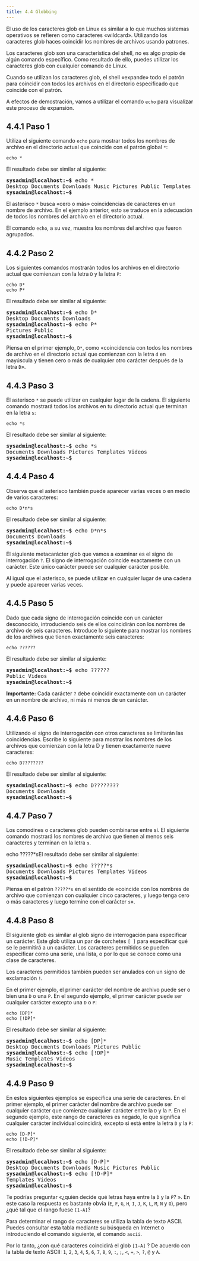 ```yaml
---
title: 4.4 Globbing
---
```


El uso de los caracteres glob en Linux es similar a lo que muchos sistemas operativos se refieren como caracteres «wildcard». Utilizando los caracteres glob haces coincidir los nombres de archivos usando patrones.

Los caracteres glob son una característica del shell, no es algo propio de algún comando específico. Como resultado de ello, puedes utilizar los caracteres glob con cualquier comando de Linux.

Cuando se utilizan los caracteres glob, el shell «expande» todo el patrón para coincidir con todos los archivos en el directorio especificado que coincide con el patrón.

A efectos de demostración, vamos a utilizar el comando `echo` para visualizar este proceso de expansión.


4.4.1 Paso 1
------------

Utiliza el siguiente comando `echo` para mostrar todos los nombres de archivo en el directorio actual que coincide con el patrón global `*`:

```
echo *
```

El resultado debe ser similar al siguiente:

<pre class="content_terminal"><strong><span class="ansi-green">sysadmin@localhost</span>:<span class="ansi-blue">~</span>$</strong> echo *
Desktop Documents Downloads Music Pictures Public Templates Videos   
<strong><span class="ansi-green">sysadmin@localhost</span>:<span class="ansi-blue">~</span>$</strong></pre>

El asterisco `*` busca «cero o más» coincidencias de caracteres en un nombre de archivo. En el ejemplo anterior, esto se traduce en la adecuación de todos los nombres del archivo en el directorio actual.

El comando `echo`, a su vez, muestra los nombres del archivo que fueron agrupados.


4.4.2 Paso 2
------------

Los siguientes comandos mostrarán todos los archivos en el directorio actual que comienzan con la letra `D` y la letra `P`:

```
echo D*
echo P*
```

El resultado debe ser similar al siguiente:

<pre class="content_terminal"><strong><span class="ansi-green">sysadmin@localhost</span>:<span class="ansi-blue">~</span>$</strong> echo D*
Desktop Documents Downloads
<strong><span class="ansi-green">sysadmin@localhost</span>:<span class="ansi-blue">~</span>$</strong> echo P*
Pictures Public
<strong><span class="ansi-green">sysadmin@localhost</span>:<span class="ansi-blue">~</span>$</strong>
</pre>

Piensa en el primer ejemplo, `D*`, como «coincidencia con todos los nombres de archivo en el directorio actual que comienzan con la letra `d` en mayúscula y tienen cero o más de cualquier otro carácter después de la letra `D`».


4.4.3 Paso 3
-------------

El asterisco `*` se puede utilizar en cualquier lugar de la cadena. El siguiente comando mostrará todos los archivos en tu directorio actual que terminan en la letra `s`:

```
echo *s
```

El resultado debe ser similar al siguiente:

<pre class="content_terminal"><strong><span class="ansi-green">sysadmin@localhost</span>:<span class="ansi-blue">~</span>$</strong> echo *s
Documents Downloads Pictures Templates Videos
<strong><span class="ansi-green">sysadmin@localhost</span>:<span class="ansi-blue">~</span>$</strong></pre>

 4.4.4 Paso 4
-------------

Observa que el asterisco también puede aparecer varias veces o en medio de varios caracteres:

```
echo D*n*s
```

El resultado debe ser similar al siguiente:

<pre class="content_terminal"><strong><span class="ansi-green">sysadmin@localhost</span>:<span class="ansi-blue">~</span>$</strong> echo D*n*s
Documents Downloads
<strong><span class="ansi-green">sysadmin@localhost</span>:<span class="ansi-blue">~</span>$</strong>
</pre>

El siguiente metacarácter glob que vamos a examinar es el signo de interrogación `?`. El signo de interrogación coincide exactamente con un carácter. Este único carácter puede ser cualquier carácter posible.

Al igual que el asterisco, se puede utilizar en cualquier lugar de una cadena y puede aparecer varias veces.


4.4.5 Paso 5
------------

Dado que cada signo de interrogación coincide con un carácter desconocido, introduciendo seis de ellos coincidirán con los nombres de archivo de seis caracteres. Introduce lo siguiente para mostrar los nombres de los archivos que tienen exactamente seis caracteres:

```
echo ??????
```

El resultado debe ser similar al siguiente:

<pre class="content_terminal"><strong><span class="ansi-green">sysadmin@localhost</span>:<span class="ansi-blue">~</span>$</strong> echo ??????
Public Videos
<strong><span class="ansi-green">sysadmin@localhost</span>:<span class="ansi-blue">~</span>$</strong>
</pre>

**Importante:** Cada carácter `?`  debe coincidir exactamente con un carácter en un nombre de archivo, ni más ni menos de un carácter.

4.4.6 Paso 6
------------

Utilizando el signo de interrogación con otros caracteres se limitarán las coincidencias. Escribe lo siguiente para mostrar los nombres de los archivos que comienzan con la letra D y tienen exactamente nueve caracteres:

```
echo D????????
```

El resultado debe ser similar al siguiente:

<pre class="content_terminal"><strong><span class="ansi-green">sysadmin@localhost</span>:<span class="ansi-blue">~</span>$</strong> echo D????????
Documents Downloads
<strong><span class="ansi-green">sysadmin@localhost</span>:<span class="ansi-blue">~</span>$</strong></pre>

4.4.7 Paso 7
------------

Los comodines o caracteres glob pueden combinarse entre sí. El siguiente comando mostrará los nombres de archivo que tienen al menos seis caracteres y terminan en la letra `s`.

echo ?????*sEl resultado debe ser similar al siguiente:

<pre class="content_terminal"><strong><span class="ansi-green">sysadmin@localhost</span>:<span class="ansi-blue">~</span>$</strong> echo ?????*s
Documents Downloads Pictures Templates Videos
<strong><span class="ansi-green">sysadmin@localhost</span>:<span class="ansi-blue">~</span>$</strong>
</pre>

Piensa en el patrón `?????*s` en el sentido de «coincide con los nombres de archivo que comienzan con cualquier cinco caracteres, y luego tenga cero o más caracteres y luego termine con el carácter `s`».

4.4.8 Paso 8
------------

El siguiente glob es similar al glob signo de interrogación para especificar un carácter. Este glob utiliza un par de corchetes `[ ]` para especificar qué se le permitirá a un carácter. Los caracteres permitidos se pueden especificar como una serie, una lista, o por lo que se conoce como una clase de caracteres.

Los caracteres permitidos también pueden ser anulados con un signo de exclamación `!`.

En el primer ejemplo, el primer carácter del nombre de archivo puede ser o bien una `D` o una `P`. En el segundo ejemplo, el primer carácter puede ser cualquier carácter excepto una `D` o `P`:

```
echo [DP]*
echo [!DP]*
```

El resultado debe ser similar al siguiente:

<pre class="content_terminal"><strong><span class="ansi-green">sysadmin@localhost</span>:<span class="ansi-blue">~</span>$</strong> echo [DP]*
Desktop Documents Downloads Pictures Public
<strong><span class="ansi-green">sysadmin@localhost</span>:<span class="ansi-blue">~</span>$</strong> echo [!DP]*
Music Templates Videos
<strong><span class="ansi-green">sysadmin@localhost</span>:<span class="ansi-blue">~</span>$</strong></pre>

4.4.9 Paso 9
------------

En estos siguientes ejemplos se especifica una serie de caracteres. En el primer ejemplo, el primer carácter del nombre de archivo puede ser cualquier carácter que comienze cualquier carácter entre la  `D` y la `P`. En el segundo ejemplo, este rango de caracteres es negado, lo que significa cualquier carácter individual coincidirá, excepto si está entre la letra `D` y la `P`:

```
echo [D-P]*
echo [!D-P]*
```

El resultado debe ser similar al siguiente:

<pre class="content_terminal"><strong><span class="ansi-green">sysadmin@localhost</span>:<span class="ansi-blue">~</span>$</strong> echo [D-P]*
Desktop Documents Downloads Music Pictures Public
<strong><span class="ansi-green">sysadmin@localhost</span>:<span class="ansi-blue">~</span>$</strong> echo [!D-P]*
Templates Videos
<strong><span class="ansi-green">sysadmin@localhost</span>:<span class="ansi-blue">~</span>$</strong>
</pre>

Te podrías preguntar «¿quién decide qué letras haya entre la `D` y la `P`? ». En este caso la respuesta es bastante obvia (`E`, `F`, `G`, `H`, `I`, `J`, `K`, `L`, `M`, `N` y `O`), pero ¿qué tal que el rango fuese `[1-A]`?

Para determinar el rango de caracteres se utiliza la tabla de texto ASCII. Puedes consultar esta tabla mediante su búsqueda en Internet o introduciendo el comando siguiente, el comando `ascii`.

Por lo tanto, ¿con qué caracteres coincidirá el glob `[1-A]` ? De acuerdo con la tabla de texto ASCII: `1`, `2`, `3`, `4`, `5`, `6`, `7`, `8`, `9`, `:`, `;`, `<`, `=`, `>`, `?`, `@` y `A`.

